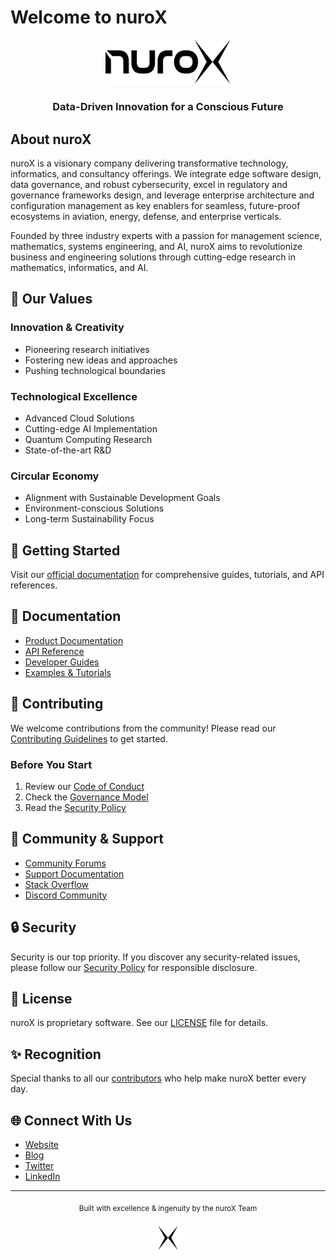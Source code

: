 # Welcome to nuroX

<div align="center">
  <img src="logo.svg" alt="nuroX Logo" width="200"/>
  <h3>Data-Driven Innovation for a Conscious Future</h3>
</div>

## About nuroX

nuroX is a visionary company delivering transformative technology, informatics, and consultancy offerings. We integrate edge software design, data governance, and robust cybersecurity, excel in regulatory and governance frameworks design, and leverage enterprise architecture and configuration management as key enablers for seamless, future-proof ecosystems in aviation, energy, defense, and enterprise verticals.

Founded by three industry experts with a passion for management science, mathematics, systems engineering, and AI, nuroX aims to revolutionize business and engineering solutions through cutting-edge research in mathematics, informatics, and AI.

## 🌟 Our Values

### Innovation & Creativity
- Pioneering research initiatives
- Fostering new ideas and approaches
- Pushing technological boundaries

### Technological Excellence
- Advanced Cloud Solutions
- Cutting-edge AI Implementation
- Quantum Computing Research
- State-of-the-art R&D

### Circular Economy
- Alignment with Sustainable Development Goals
- Environment-conscious Solutions
- Long-term Sustainability Focus

## 🚀 Getting Started

Visit our [official documentation](https://docs.nurox.ai) for comprehensive guides, tutorials, and API references.

## 📖 Documentation

- [Product Documentation](https://docs.nurox.ai)
- [API Reference](https://api.nurox.ai)
- [Developer Guides](https://docs.nurox.ai/guides)
- [Examples & Tutorials](https://docs.nurox.ai/tutorials)

## 🤝 Contributing

We welcome contributions from the community! Please read our [Contributing Guidelines](CONTRIBUTING.md) to get started.

### Before You Start

1. Review our [Code of Conduct](CODE_OF_CONDUCT.md)
2. Check the [Governance Model](GOVERNANCE.md)
3. Read the [Security Policy](SECURITY.md)

## 💬 Community & Support

- [Community Forums](https://community.nurox.ai)
- [Support Documentation](SUPPORT.md)
- [Stack Overflow](https://stackoverflow.com/questions/tagged/nurox)
- [Discord Community](https://discord.gg/nurox)

## 🔒 Security

Security is our top priority. If you discover any security-related issues, please follow our [Security Policy](SECURITY.md) for responsible disclosure.

## 📄 License

nuroX is proprietary software. See our [LICENSE](LICENSE.md) file for details.

## ✨ Recognition

Special thanks to all our [contributors](https://github.com/nuroX-global/contributors) who help make nuroX better every day.

## 🌐 Connect With Us

- [Website](https://www.nurox.ai)
- [Blog](https://blog.nurox.ai)
- [Twitter](https://twitter.com/nuroXAI)
- [LinkedIn](https://linkedin.com/company/nurox)

---

<div align="center">
  <sub>Built with excellence & ingenuity by the nuroX Team</sub>
  <br><br>
  <img src="blk_x.png" alt="nuroX Logo Mark" width="50"/>
</div>
